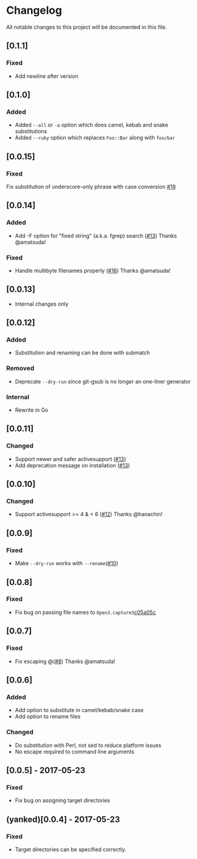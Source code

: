 # Changelog
All notable changes to this project will be documented in this file.

## [0.1.1]

### Fixed

- Add newline after version

## [0.1.0]

### Added

- Added `--all` or `-a` option which does camel, kebab and snake substitutions
- Added `--ruby` option which replaces `Foo::Bar` along with `foo/bar`

## [0.0.15]

### Fixed

Fix substitution of underscore-only phrase with case conversion [#19](https://github.com/fujimura/git-gsub/pull/19)

## [0.0.14]

### Added

- Add -F option for "fixed string" (a.k.a. fgrep) search ([#13](https://github.com/fujimura/git-gsub/pull/13)) Thanks @amatsuda!

### Fixed

- Handle multibyte filenames properly ([#16](https://github.com/fujimura/git-gsub/pull/16)) Thanks @amatsuda!

## [0.0.13]

- Internal changes only

## [0.0.12]
### Added
- Substitution and renaming can be done with submatch
### Removed
- Deprecate `--dry-run` since git-gsub is no longer an one-liner generator

### Internal
- Rewrite in Go

## [0.0.11]
### Changed
- Support newer and safer activesupport ([#13](https://github.com/fujimura/git-gsub/pull/13))
- Add deprecation message on installation ([#13](https://github.com/fujimura/git-gsub/pull/13))

## [0.0.10]
### Changed
- Support activesupport >= 4 & < 6 ([#12](https://github.com/fujimura/git-gsub/pull/12)) Thanks @hanachin!

## [0.0.9]
### Fixed
- Make `--dry-run` works with `--rename`([#10](https://github.com/fujimura/git-gsub/pull/10))

## [0.0.8]
### Fixed
- Fix bug on passing file names to `Open3.capture3`[c05a05c](https://github.com/fujimura/git-gsub/commit/c05a05cd413d5a389c781b6649b42a46a825c4db)

## [0.0.7]
### Fixed
- Fix escaping @([#8](https://github.com/fujimura/git-gsub/pull/8)) Thanks @amatsuda!

## [0.0.6]
### Added
- Add option to substitute in camel/kebab/snake case
- Add option to rename files
### Changed
- Do substitution with Perl, not sed to reduce platform issues
- No escape required to command line arguments

## [0.0.5] - 2017-05-23
### Fixed
- Fix bug on assigning target directories

## (yanked)[0.0.4] - 2017-05-23
### Fixed
- Target directories can be specified correctly.
